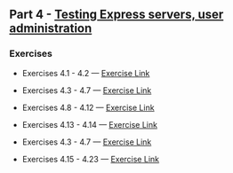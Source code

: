 ## Part 4 - [Testing Express servers, user administration](https://fullstackopen.com/en/part4)

### Exercises

- Exercises 4.1 - 4.2 — [Exercise Link](https://fullstackopen.com/en/part4/structure_of_backend_application_introduction_to_testing#exercises-4-1-4-2)

- Exercises 4.3 - 4.7 — [Exercise Link](https://fullstackopen.com/en/part4/structure_of_backend_application_introduction_to_testing#exercises-4-3-4-7)

- Exercises 4.8 - 4.12 — [Exercise Link](https://fullstackopen.com/en/part4/testing_the_backend#exercises-4-8-4-12)

- Exercises 4.13 - 4.14 — [Exercise Link](https://fullstackopen.com/en/part4/testing_the_backend#exercises-4-13-4-14)

- Exercises 4.3 - 4.7 — [Exercise Link](https://fullstackopen.com/en/part4/structure_of_backend_application_introduction_to_testing#exercises-4-3-4-7)

- Exercises 4.15 - 4.23 — [Exercise Link](https://fullstackopen.com/en/part4/token_authentication#exercises-4-15-4-23)